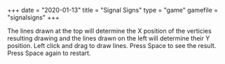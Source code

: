 +++
date = "2020-01-13"
title = "Signal Signs"
type = "game"
gamefile = "signalsigns"
+++

The lines drawn at the top will determine the X position of the verticies resulting drawing and the lines drawn on the left will determine their Y position. Left click and drag to draw lines. Press Space to see the result. Press Space again to restart.
